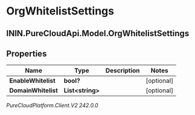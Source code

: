 # OrgWhitelistSettings

## ININ.PureCloudApi.Model.OrgWhitelistSettings

## Properties

|Name | Type | Description | Notes|
|------------ | ------------- | ------------- | -------------|
| **EnableWhitelist** | **bool?** |  | [optional] |
| **DomainWhitelist** | **List&lt;string&gt;** |  | [optional] |



_PureCloudPlatform.Client.V2 242.0.0_
